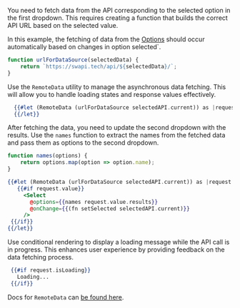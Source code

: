 You need to fetch data from the API corresponding to the selected option in the first dropdown. This requires creating a function that builds the correct API URL based on the selected value.

In this example, the fetching of data from the [Options][swapi]
should occur automatically based on changes in option selected`.

   ```javascript
   function urlForDataSource(selectedData) {
       return `https://swapi.tech/api/${selectedData}/`;
   }
   ```

Use the `RemoteData` utility to manage the asynchronous data fetching. This will allow you to handle loading states and response values effectively. 

  ```hbs
    {{#let (RemoteData (urlForDataSource selectedAPI.current)) as |request|}}
    {{/let}}
  ```

After fetching the data, you need to update the second dropdown with the results. Use the `names` function to extract the names from the fetched data and pass them as options to the second dropdown.

   ```javascript
   function names(options) {
       return options.map(option => option.name);
   }
   ```

   ```hbs
   {{#let (RemoteData (urlForDataSource selectedAPI.current)) as |request|}}
      {{#if request.value}}
        <Select 
          @options={{names request.value.results}} 
          @onChange={{(fn setSelected selectedAPI.current)}} 
        />
    {{/if}}
   {{/let}}
   ```
Use conditional rendering to display a loading message while the API call is in progress. This enhances user experience by providing feedback on the data fetching process.

   ```hbs
    {{#if request.isLoading}}
      Loading...
    {{/if}}
   ```

Docs for `RemoteData` can [be found here][docs-remote-data].

[docs-remote-data]: https://reactive.nullvoxpopuli.com/functions/remote_data.RemoteData-1.html
[swapi]: https://swapi.tech/
